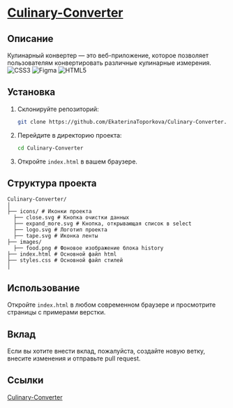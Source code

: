 # [Culinary-Converter](https://ekaterinatoporkova.github.io/Culinary-Converter/)

## Описание

Кулинарный конвертер — это веб-приложение, которое позволяет пользователям конвертировать различные кулинарные измерения.
![CSS3](https://img.shields.io/badge/css3-%231572B6.svg?style=for-the-badge&logo=css3&logoColor=white) ![Figma](https://img.shields.io/badge/figma-%23F24E1E.svg?style=for-the-badge&logo=figma&logoColor=white) ![HTML5](https://img.shields.io/badge/html5-%23E34F26.svg?style=for-the-badge&logo=html5&logoColor=white) 

## Установка

1. Склонируйте репозиторий:
    ```sh
    git clone https://github.com/EkaterinaToporkova/Culinary-Converter.git
    ```
2. Перейдите в директорию проекта:
    ```sh
    cd Culinary-Converter
    ```
3. Откройте `index.html` в вашем браузере.

## Структура проекта

```
Culinary-Converter/
│
├── icons/ # Иконки проекта
  ├── close.svg # Кнопка очистки данных
  ├── expand_more.svg # Кнопка, открывающая список в select
  ├── logo.svg # Логотип проекта
  ├── tape.svg # Иконка ленты
├── images/
  ├── food.png # Фоновое изображение блока history
├── index.html # Основной файл html
├── styles.css # Основной файл стилей
│
```

## Использование

Откройте `index.html` в любом современном браузере и просмотрите страницы с примерами верстки.

## Вклад

Если вы хотите внести вклад, пожалуйста, создайте новую ветку, внесите изменения и отправьте pull request.

## Ссылки
[Culinary-Converter](https://ekaterinatoporkova.github.io/Culinary-Converter/)
